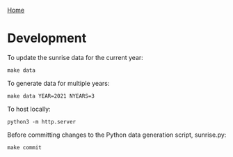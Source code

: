 [Home](#url=README.md)


# Development

To update the sunrise data for the current year:

~~~
make data
~~~

To generate data for multiple years:

~~~
make data YEAR=2021 NYEARS=3
~~~

To host locally:

~~~
python3 -m http.server
~~~

Before committing changes to the Python data generation script, sunrise.py:

~~~
make commit
~~~
